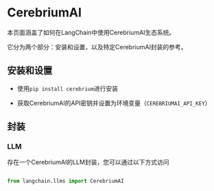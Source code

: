 # CerebriumAI



本页面涵盖了如何在LangChain中使用CerebriumAI生态系统。

它分为两个部分：安装和设置，以及特定CerebriumAI封装的参考。



## 安装和设置

- 使用`pip install cerebrium`进行安装

- 获取CerebriumAI的API密钥并设置为环境变量（`CEREBRIUMAI_API_KEY`）



## 封装



### LLM



存在一个CerebriumAI的LLM封装，您可以通过以下方式访问

```python

from langchain.llms import CerebriumAI

```
